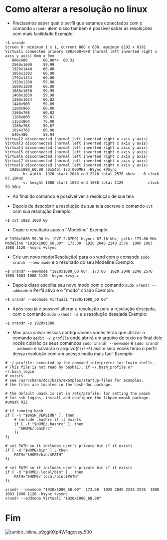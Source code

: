 # Como alterar a resolução no linux

- Precisamos saber qual o perfil que estamos conectados com o comando `xrandr` alem disso também é possível saber as resoluções com mais facilidade
Exemplo:
``` 
~$ xrandr 
Screen 0: minimum 1 x 1, current 800 x 600, maximum 8192 x 8192
Virtual1 connected primary 800x600+0+0 (normal left inverted right x axis y axis) 0mm x 0mm
   800x600       60.00*+  60.32  
   2560x1600     59.99  
   1920x1440     60.00  
   1856x1392     60.00  
   1792x1344     60.00  
   1920x1200     59.88  
   1600x1200     60.00  
   1680x1050     59.95  
   1400x1050     59.98  
   1280x1024     60.02  
   1440x900      59.89  
   1280x960      60.00  
   1360x768      60.02  
   1280x800      59.81  
   1152x864      75.00  
   1280x768      59.87  
   1024x768      60.00  
   640x480       59.94  
Virtual2 disconnected (normal left inverted right x axis y axis)
Virtual3 disconnected (normal left inverted right x axis y axis)
Virtual4 disconnected (normal left inverted right x axis y axis)
Virtual5 disconnected (normal left inverted right x axis y axis)
Virtual6 disconnected (normal left inverted right x axis y axis)
Virtual7 disconnected (normal left inverted right x axis y axis)
Virtual8 disconnected (normal left inverted right x axis y axis)
  1920x1080_60.00 (0x546) 173.000MHz -HSync +VSync
        h: width  1920 start 2048 end 2248 total 2576 skew    0 clock  67.16KHz
        v: height 1080 start 1083 end 1088 total 1120           clock  59.96Hz
```
- Ao final do comando é possivel ver a resolução de sua tela

- Depois de descobrir a resolução da sua tela escreva o comando `cvt` com sua resolução
Exemplo:
```
~$ cvt 1920 1080 60
```
- Copie o resultado apos o "Modeline"
Exemplo:
```
# 1920x1080 59.96 Hz (CVT 2.07M9) hsync: 67.16 kHz; pclk: 173.00 MHz
Modeline "1920x1080_60.00"  173.00  1920 2048 2248 2576  1080 1083 1088 1120 -hsync +vsync
```
- Crie um novo modo(Resolução) para o xrand com o comando `sudo xrandr --new mode` e o resultado do seu Modeline
Exemplo:
```
~$ xrandr --newmode "1920x1080_60.00"  173.00  1920 2048 2248 2576  1080 1083 1088 1120 -hsync +vsync
```
- Depois disso escolha seu novo modo com o comando `sudo xrandr --addmode` o Perfil ativo e o "modo" criado
Exemplo:
```
~$ xrandr --addmode Virtual1 "1920x1080_60.00"
```
- Após isso já é possivel alterar a resolução para a resolução desejada, com o comando `sudo xrandr -s` e a resolução desejada 
Exemplo:
```
~$ xrandr -s 1920x1080
```
- Mas para salvar esssas configuracões vocês terão que utilizar o comando `gedit ~/.profile` onde abrirá um arquivo de texto no final dele vocês colarão os seus comandos `sudo xrandr --newmode` e `sudo xrandr --addmode` e salvarão o arquivo(`Ctrl+S`) assim sera vocês terão o perfil dessa resolução com um acesso muito mais facíl
Exemplo:
```
# ~/.profile: executed by the command interpreter for login shells.
# This file is not read by bash(1), if ~/.bash_profile or ~/.bash_login
# exists.
# see /usr/share/doc/bash/examples/startup-files for examples.
# the files are located in the bash-doc package.

# the default umask is set in /etc/profile; for setting the umask
# for ssh logins, install and configure the libpam-umask package.
#umask 022

# if running bash
if [ -n "$BASH_VERSION" ]; then
    # include .bashrc if it exists
    if [ -f "$HOME/.bashrc" ]; then
	. "$HOME/.bashrc"
    fi
fi

# set PATH so it includes user's private bin if it exists
if [ -d "$HOME/bin" ] ; then
    PATH="$HOME/bin:$PATH"
fi

# set PATH so it includes user's private bin if it exists
if [ -d "$HOME/.local/bin" ] ; then
    PATH="$HOME/.local/bin:$PATH"
fi

xrandr --newmode "1920x1080_60.00"  173.00  1920 2048 2248 2576  1080 1083 1088 1120 -hsync +vsync
xrandr --addmode Virtual1 "1920x1080_60.00"
```
# Fim

![tumblr_inline_p9ggi9Xp4W1qgcvsy_500](https://user-images.githubusercontent.com/59977779/125785589-2f000580-a14c-4bc2-98c0-2fe72681303f.gif)

